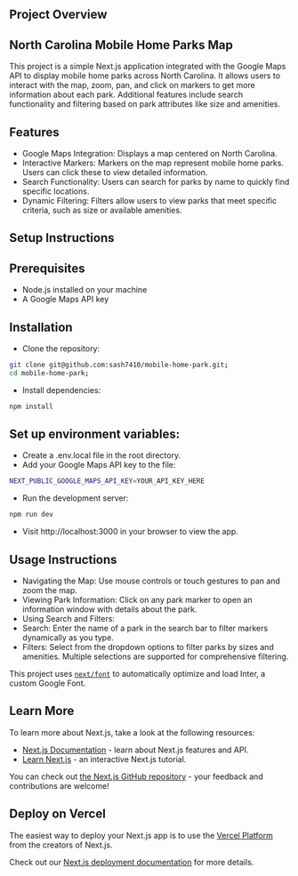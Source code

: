 ## Project Overview
## North Carolina Mobile Home Parks Map

This project is a simple Next.js application integrated with the Google Maps API to display mobile home parks across North Carolina. It allows users to interact with the map, zoom, pan, and click on markers to get more information about each park. Additional features include search functionality and filtering based on park attributes like size and amenities.

## Features
- Google Maps Integration: Displays a map centered on North Carolina.
- Interactive Markers: Markers on the map represent mobile home parks. Users can click these to view detailed information.
- Search Functionality: Users can search for parks by name to quickly find specific locations.
- Dynamic Filtering: Filters allow users to view parks that meet specific criteria, such as size or available amenities.
  
## Setup Instructions
## Prerequisites
- Node.js installed on your machine
- A Google Maps API key
  
## Installation
- Clone the repository:
```bash
git clone git@github.com:sash7410/mobile-home-park.git;
cd mobile-home-park;
```

- Install dependencies:
```bash
npm install
```

## Set up environment variables:
- Create a .env.local file in the root directory.
- Add your Google Maps API key to the file:
```bash
NEXT_PUBLIC_GOOGLE_MAPS_API_KEY=YOUR_API_KEY_HERE
```
- Run the development server:
```bash
npm run dev
```
- Visit http://localhost:3000 in your browser to view the app.
  
## Usage Instructions
- Navigating the Map: Use mouse controls or touch gestures to pan and zoom the map.
- Viewing Park Information: Click on any park marker to open an information window with details about the park.
- Using Search and Filters:
- Search: Enter the name of a park in the search bar to filter markers dynamically as you type.
- Filters: Select from the dropdown options to filter parks by sizes and amenities. Multiple selections are supported for comprehensive filtering.


This project uses [`next/font`](https://nextjs.org/docs/basic-features/font-optimization) to automatically optimize and load Inter, a custom Google Font.

## Learn More

To learn more about Next.js, take a look at the following resources:

- [Next.js Documentation](https://nextjs.org/docs) - learn about Next.js features and API.
- [Learn Next.js](https://nextjs.org/learn) - an interactive Next.js tutorial.

You can check out [the Next.js GitHub repository](https://github.com/vercel/next.js/) - your feedback and contributions are welcome!

## Deploy on Vercel

The easiest way to deploy your Next.js app is to use the [Vercel Platform](https://vercel.com/new?utm_medium=default-template&filter=next.js&utm_source=create-next-app&utm_campaign=create-next-app-readme) from the creators of Next.js.

Check out our [Next.js deployment documentation](https://nextjs.org/docs/deployment) for more details.
